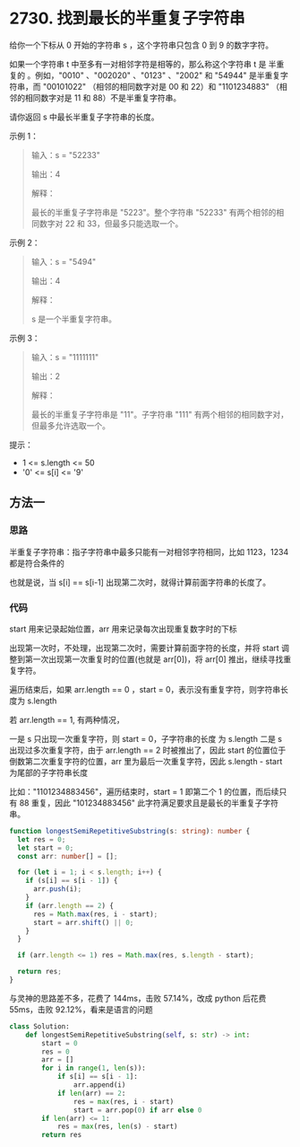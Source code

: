 # 2730. 找到最长的半重复子字符串

给你一个下标从 0 开始的字符串 s ，这个字符串只包含 0 到 9 的数字字符。

如果一个字符串 t 中至多有一对相邻字符是相等的，那么称这个字符串 t 是 半重复的 。例如，"0010" 、"002020" 、"0123" 、"2002" 和 "54944" 是半重复字符串，而 "00101022" （相邻的相同数字对是 00 和 22）和 "1101234883" （相邻的相同数字对是 11 和 88）不是半重复字符串。

请你返回 s 中最长半重复子字符串的长度。

示例 1：

> 输入：s = "52233"
>
> 输出：4
>
> 解释：
>
> 最长的半重复子字符串是 "5223"。整个字符串 "52233" 有两个相邻的相同数字对 22 和 33，但最多只能选取一个。

示例 2：

> 输入：s = "5494"
>
> 输出：4
>
> 解释：
>
> s 是一个半重复字符串。

示例 3：

> 输入：s = "1111111"
>
> 输出：2
>
> 解释：
>
> 最长的半重复子字符串是 "11"。子字符串 "111" 有两个相邻的相同数字对，但最多允许选取一个。

提示：

- 1 <= s.length <= 50
- '0' <= s[i] <= '9'

## 方法一

### 思路

半重复子字符串：指子字符串中最多只能有一对相邻字符相同，比如 1123，1234 都是符合条件的

也就是说，当 s[i] == s[i-1] 出现第二次时，就得计算前面字符串的长度了。

### 代码

start 用来记录起始位置，arr 用来记录每次出现重复数字时的下标

出现第一次时，不处理，出现第二次时，需要计算前面字符的长度，并将 start 调整到第一次出现第一次重复时的位置(也就是 arr[0])，将 arr[0] 推出，继续寻找重复字符。

遍历结束后，如果 arr.length == 0 ，start = 0，表示没有重复字符，则字符串长度为 s.length

若 arr.length == 1, 有两种情况，

一是 s 只出现一次重复字符，则 start = 0，子字符串的长度 为 s.length
二是 s 出现过多次重复字符，由于 arr.length == 2 时被推出了，因此 start 的位置位于倒数第二次重复字符的位置，arr 里为最后一次重复字符，因此 s.length - start 为尾部的子字符串长度

比如："1101234883456"，遍历结束时，start = 1 即第二个 1 的位置，而后续只有 88 重复，因此 "101234883456" 此字符满足要求且是最长的半重复子字符串。

```ts
function longestSemiRepetitiveSubstring(s: string): number {
  let res = 0;
  let start = 0;
  const arr: number[] = [];

  for (let i = 1; i < s.length; i++) {
    if (s[i] == s[i - 1]) {
      arr.push(i);
    }
    if (arr.length == 2) {
      res = Math.max(res, i - start);
      start = arr.shift() || 0;
    }
  }

  if (arr.length <= 1) res = Math.max(res, s.length - start);

  return res;
}
```

与灵神的思路差不多，花费了 144ms，击败 57.14%，改成 python 后花费 55ms，击败 92.12%，看来是语言的问题

```py
class Solution:
    def longestSemiRepetitiveSubstring(self, s: str) -> int:
        start = 0
        res = 0
        arr = []
        for i in range(1, len(s)):
            if s[i] == s[i - 1]:
                arr.append(i)
            if len(arr) == 2:
                res = max(res, i - start)
                start = arr.pop(0) if arr else 0
        if len(arr) <= 1:
            res = max(res, len(s) - start)
        return res
```
